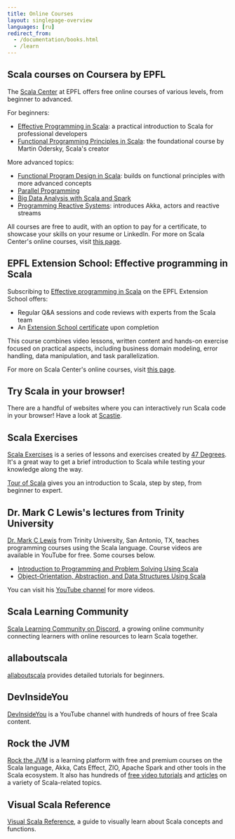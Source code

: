 ```yaml
---
title: Online Courses
layout: singlepage-overview
languages: [ru]
redirect_from:
  - /documentation/books.html
  - /learn
---
```


## Scala courses on Coursera by EPFL

The [Scala Center](https://scala.epfl.ch) at EPFL offers free online courses of various levels, from beginner to advanced.

For beginners:

- [Effective Programming in Scala](https://www.coursera.org/learn/effective-scala): a practical introduction to Scala for professional developers
- [Functional Programming Principles in Scala](https://www.coursera.org/learn/scala-functional-programming): the foundational course by Martin Odersky, Scala's creator

More advanced topics:

- [Functional Program Design in Scala](https://www.coursera.org/learn/scala-functional-program-design): builds on functional principles with more advanced concepts
- [Parallel Programming](https://www.coursera.org/learn/scala-parallel-programming)
- [Big Data Analysis with Scala and Spark](https://www.coursera.org/learn/scala-spark-big-data)
- [Programming Reactive Systems](https://www.coursera.org/learn/scala-akka-reactive): introduces Akka, actors and reactive streams

All courses are free to audit, with an option to pay for a certificate, to showcase your skills on your resume or LinkedIn.
For more on Scala Center's online courses, visit [this page](https://docs.scala-lang.org/online-courses.html#learning-platforms).

## EPFL Extension School: Effective programming in Scala

Subscribing to [Effective programming in Scala](https://www.epfl.ch/education/continuing-education/effective-programming-in-scala/) on the EPFL Extension School offers:

- Regular Q&A sessions and code reviews with experts from the Scala team
- An [Extension School certificate](https://www.epfl.ch/education/continuing-education/certifications/) upon completion

This course combines video lessons, written content and hands-on exercise focused on practical aspects, including business domain modeling, error handling, data manipulation, and task parallelization.

For more on Scala Center's online courses, visit [this page](https://docs.scala-lang.org/online-courses.html#learning-platforms).

## Try Scala in your browser!

There are a handful of websites where you can interactively run Scala code in your browser! Have a look at [Scastie](https://scastie.scala-lang.org/).

## Scala Exercises

[Scala Exercises](https://www.scala-exercises.org/) is a series of lessons and exercises created by [47 Degrees](https://www.47deg.com/). It's a great way to get a brief introduction to Scala while testing your knowledge along the way.

[Tour of Scala](https://tourofscala.com) gives you an introduction to Scala, step by step, from beginner to expert.

## Dr. Mark C Lewis's lectures from Trinity University

[Dr. Mark C Lewis](https://www.cs.trinity.edu/~mlewis/) from Trinity University, San Antonio, TX, teaches programming courses using the Scala language. Course videos are available in YouTube for free. Some courses below.

   * [Introduction to Programming and Problem Solving Using Scala](https://www.youtube.com/playlist?list=PLLMXbkbDbVt9MIJ9DV4ps-_trOzWtphYO)
   * [Object-Orientation, Abstraction, and Data Structures Using Scala](https://www.youtube.com/playlist?list=PLLMXbkbDbVt8JLumqKj-3BlHmEXPIfR42)

You can visit his [YouTube channel](https://www.youtube.com/user/DrMarkCLewis/featured) for more videos.

## Scala Learning Community
[Scala Learning Community on Discord](http://sca.la/learning-community), a growing online community connecting learners with online resources to learn Scala together.

## allaboutscala
[allaboutscala](https://allaboutscala.com/) provides detailed tutorials for beginners.

## DevInsideYou
[DevInsideYou](https://youtube.com/devinsideyou) is a YouTube channel with hundreds of hours of free Scala content.

## Rock the JVM
[Rock the JVM](https://rockthejvm.com) is a learning platform with free and premium courses on the Scala language, Akka, Cats Effect, ZIO, Apache Spark and other tools in the Scala ecosystem. It also has hundreds of [free video tutorials](https://youtube.com/rockthejvm) and [articles](https://blog.rockthejvm.com) on a variety of Scala-related topics.

## Visual Scala Reference
[Visual Scala Reference](https://superruzafa.github.io/visual-scala-reference/), a guide to visually learn about Scala concepts and functions.
